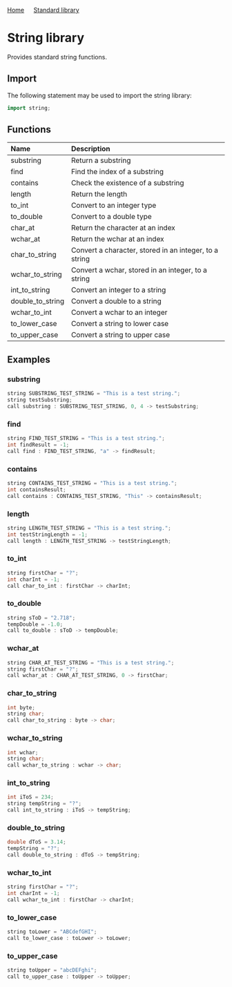 [Home](https://github.com/puckowski/concert7/blob/master) <span>&emsp;</span> [Standard library](https://github.com/puckowski/concert7/blob/master/standard_library/standard_library.md)

# String library

Provides standard string functions.

## Import

The following statement may be used to import the string library:

```cpp
import string;
```

## Functions

| Name              | Description                                            |
|:------------------|:-------------------------------------------------------|
| substring         | Return a substring                                     |
| find              | Find the index of a substring                          |
| contains          | Check the existence of a substring                     |
| length            | Return the length                                      |
| to_int            | Convert to an integer type                             |
| to_double         | Convert to a double type                               | 
| char_at           | Return the character at an index                       |
| wchar_at          | Return the wchar at an index                           |
| char_to_string    | Convert a character, stored in an integer, to a string |
| wchar_to_string   | Convert a wchar, stored in an integer, to a string     |
| int_to_string     | Convert an integer to a string                         |
| double_to_string  | Convert a double to a string                           |
| wchar_to_int      | Convert a wchar to an integer                          |
| to_lower_case     | Convert a string to lower case                         |
| to_upper_case     | Convert a string to upper case                         |

## Examples

### substring

```cpp
string SUBSTRING_TEST_STRING = "This is a test string.";
string testSubstring;
call substring : SUBSTRING_TEST_STRING, 0, 4 -> testSubstring;
```

### find

```cpp
string FIND_TEST_STRING = "This is a test string.";
int findResult = -1;
call find : FIND_TEST_STRING, "a" -> findResult;
```

### contains

```cpp
string CONTAINS_TEST_STRING = "This is a test string.";
int containsResult;
call contains : CONTAINS_TEST_STRING, "This" -> containsResult;
```

### length

```cpp
string LENGTH_TEST_STRING = "This is a test string.";
int testStringLength = -1;
call length : LENGTH_TEST_STRING -> testStringLength;
```

### to_int

```cpp
string firstChar = "?";
int charInt = -1;
call char_to_int : firstChar -> charInt;
```

### to_double

```cpp
string sToD = "2.718";
tempDouble = -1.0;
call to_double : sToD -> tempDouble;
```

### wchar_at

```cpp
string CHAR_AT_TEST_STRING = "This is a test string.";
string firstChar = "?";
call wchar_at : CHAR_AT_TEST_STRING, 0 -> firstChar;
```

### char_to_string

```cpp
int byte;
string char;
call char_to_string : byte -> char;
```

### wchar_to_string

```cpp
int wchar;
string char;
call wchar_to_string : wchar -> char;
```

### int_to_string

```cpp
int iToS = 234;
string tempString = "?";
call int_to_string : iToS -> tempString;
```

### double_to_string

```cpp
double dToS = 3.14;
tempString = "?";
call double_to_string : dToS -> tempString;
```

### wchar_to_int

```cpp
string firstChar = "?";
int charInt = -1;
call wchar_to_int : firstChar -> charInt;
```

### to_lower_case

```cpp
string toLower = "ABCdefGHI";
call to_lower_case : toLower -> toLower;
```

### to_upper_case

```cpp
string toUpper = "abcDEFghi";
call to_upper_case : toUpper -> toUpper;
```